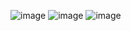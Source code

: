 ![image](https://github.com/user-attachments/assets/b2395acf-601a-429d-8cda-e7a629fd72a2)
![image](https://github.com/user-attachments/assets/d33081c3-ce91-4b8c-9bac-79eea620616d)
![image](https://github.com/user-attachments/assets/d969778a-61b1-4294-a612-f81e0898abe5)
